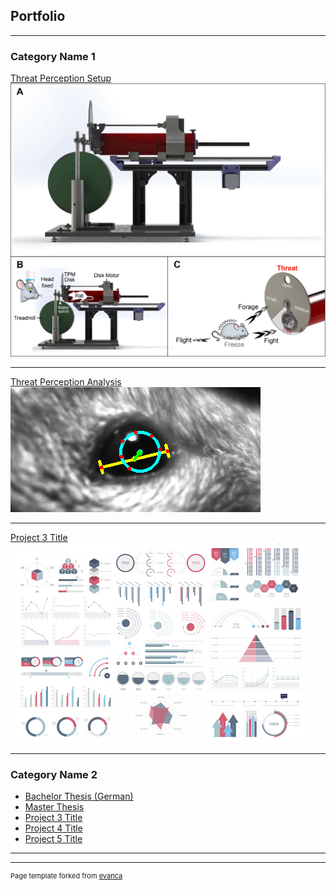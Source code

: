 ## Portfolio

---

### Category Name 1 

[Threat Perception Setup](https://github.com/Marti-Ritter/Threat-Perception-Setup)
<img src="images/Setup_Structure.png"/>

---
[Threat Perception Analysis](https://github.com/Marti-Ritter/Threat-Perception-Analysis)
<img src="images/Analysis_example.png?raw=true"/>

---
[Project 3 Title](/pdf/sample_presentation.pdf)
<img src="images/dummy_thumbnail.jpg?raw=true"/>

---

### Category Name 2

- [Bachelor Thesis (German)](http://example.com/)
- [Master Thesis](http://example.com/)
- [Project 3 Title](http://example.com/)
- [Project 4 Title](http://example.com/)
- [Project 5 Title](http://example.com/)

---




---
<p style="font-size:11px">Page template forked from <a href="https://github.com/evanca/quick-portfolio">evanca</a></p>
<!-- Remove above link if you don't want to attibute -->
